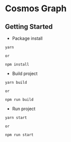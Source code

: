 # Cosmos Graph

## Getting Started

- Package install
```
yarn

or

npm install
```

- Build project

```
yarn build

or

npm run build
```

- Run project
```
yarn start

or

npm run start
```